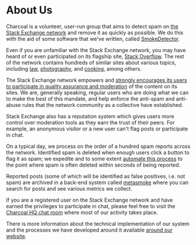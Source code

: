 # About Us

Charcoal is a volunteer, user-run group that aims to detect spam on
[the Stack Exchange network](https://stackexchange.com/)
and remove it as quickly as possible.
We do this with the aid of some software that we've written, called
[SmokeDetector](https://github.com/Charcoal-SE/SmokeDetector).

Even if you are unfamiliar with the Stack Exchange network,
you may have heard of or even participated on its flagship site,
[Stack Overflow](//stackoverflow.com/).
The rest of the network contains hundreds of similar sites about various topics, including [law](//law.stackexchange.com/),
[photography](//photography.stackexchange.com/), and
[cooking](//cooking.stackexchange.com/),
among others.

The Stack Exchange network empowers and
[strongly encourages its users to participate in quality assurance and moderation][1]
of the content on its sites.
We are, generally speaking, regular users who are doing what we can
to make the best of this mandate, and help enforce the anti-spam
and anti-abuse rules that the network community as a collective have established.

  [1]: https://stackoverflow.blog/2009/05/18/a-theory-of-moderation/

Stack Exchange also has a reputation system which gives users more control over moderation tools
as they earn the trust of their peers. For example, an anonymous visitor or a new user can't flag posts
or participate in chat.

On a typical day, we process on the order of a hundred spam reports across the network.
Identified spam is deleted when enough users click a button to flag it as spam;
we expedite and to some extent
[automate this process](/flagging)
to the point where spam is often deleted within seconds of being reported.

Reported posts
(some of which will be identified as false positives, i.e. not spam)
are archived in a back-end system called
[metasmoke](https://metasmoke.erwaysoftware.com/)
where you can search for posts and see various metrics we collect.

If you are a registered user on the Stack Exchange network
and have earned the privileges to participate in chat,
please feel free to visit the
[Charcoal HQ chat room](https://chat.stackexchange.com/rooms/11540/charcoal-hq)
where most of our activity takes place.

There is more information about the technical implementation of our system
and the processes we have developed around it available [around our website](/).
